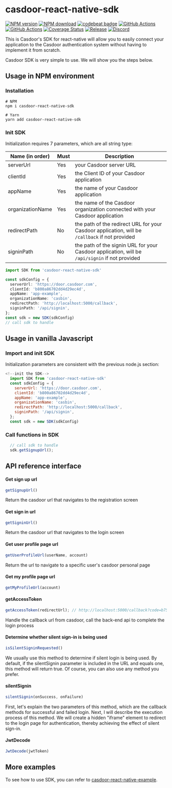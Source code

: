 # casdoor-react-native-sdk

[![NPM version][npm-image]][npm-url]
[![NPM download][download-image]][download-url]
[![codebeat badge](https://codebeat.co/badges/6f2ad052-7fc8-42e1-b40f-0ca2648530c2)](https://codebeat.co/projects/github-com-casdoor-casdoor-react-native-sdk-master)
[![GitHub Actions](https://github.com/casdoor/casdoor-react-native-sdk/actions/workflows/release.yml/badge.svg)](https://github.com/casdoor/casdoor-react-native-sdk/actions/workflows/release.yml)
[![GitHub Actions](https://github.com/casdoor/casdoor-react-native-sdk/actions/workflows/build.yml/badge.svg)](https://github.com/casdoor/casdoor-react-native-sdk/actions/workflows/build.yml)
[![Coverage Status](https://codecov.io/gh/casdoor/casdoor-react-native-sdk/branch/master/graph/badge.svg)](https://codecov.io/gh/casdoor/casdoor-react-native-sdk)
[![Release](https://img.shields.io/github/release/casdoor/casdoor-react-native-sdk.svg)](https://github.com/casdoor/casdoor-react-native-sdk/releases/latest)
[![Discord](https://img.shields.io/discord/1022748306096537660?logo=discord&label=discord&color=5865F2)](https://discord.gg/5rPsrAzK7S)

[npm-image]: https://img.shields.io/npm/v/casdoor-react-native-sdk.svg?style=flat-square

[npm-url]: https://npmjs.com/package/casdoor-react-native-sdk

[download-image]: https://img.shields.io/npm/dm/casdoor-react-native-sdk.svg?style=flat-square

[download-url]: https://npmjs.com/package/casdoor-react-native-sdk
This is Casdoor's SDK for react-native will allow you to easily connect your application to the Casdoor authentication system
without having to implement it from scratch.

Casdoor SDK is very simple to use. We will show you the steps below.

## Usage in NPM environment

### Installation

~~~shell script
# NPM
npm i casdoor-react-native-sdk

# Yarn
yarn add casdoor-react-native-sdk
~~~

### Init SDK

Initialization requires 7 parameters, which are all string type:

| Name (in order)  | Must | Description                                         |
| ---------------- | ---- | --------------------------------------------------- |
| serverUrl  | Yes  | your Casdoor server URL               |
| clientId         | Yes  | the Client ID of your Casdoor application|
| appName           | Yes  | the name of your Casdoor application |
| organizationName     | Yes  | the name of the Casdoor organization connected with your Casdoor application                    |
| redirectPath     | No  | the path of the redirect URL for your Casdoor application, will be `/callback` if not provided              |
| signinPath     | No  | the path of the signin URL for your Casdoor application, will be `/api/signin` if not provided              |

```typescript
import SDK from 'casdoor-react-native-sdk'

const sdkConfig = {
  serverUrl: 'https://door.casdoor.com',
  clientId: 'b800a86702dd4d29ec4d',
  appName: 'app-example',
  organizationName: 'casbin',
  redirectPath: 'http://localhost:5000/callback',
  signinPath: '/api/signin',
};
const sdk = new SDK(sdkConfig)
// call sdk to handle
```

## Usage in vanilla Javascript

### Import and init SDK

Initialization parameters are consistent with the previous node.js section:

```javascript
<!--init the SDK-->
  import SDK from 'casdoor-react-native-sdk'
  const sdkConfig = {
    serverUrl: 'https://door.casdoor.com',
    clientId: 'b800a86702dd4d29ec4d',
    appName: 'app-example',
    organizationName: 'casbin',
    redirectPath: 'http://localhost:5000/callback',
    signinPath: '/api/signin',
  };
  const sdk = new SDK(sdkConfig)
```

### Call functions in SDK

```javascript
  // call sdk to handle
  sdk.getSignupUrl();
```

## API reference interface

#### Get sign up url

```typescript
getSignupUrl()
```

Return the casdoor url that navigates to the registration screen

#### Get sign in url

```typescript
getSigninUrl()
```

Return the casdoor url that navigates to the login screen

#### Get user profile page url

```typescript
getUserProfileUrl(userName, account)
```

Return the url to navigate to a specific user's casdoor personal page

#### Get my profile page url

```typescript
getMyProfileUrl(account)
```

#### getAccessToken

```typescript
getAccessToken(redirectUrl); // http://localhost:5000/callback?code=b75bc5c5ac65ffa516e5&state=gjmfdgqf498
```

Handle the callback url from casdoor, call the back-end api to complete the login process

#### Determine whether silent sign-in is being used

```typescript
isSilentSigninRequested()
```

We usually use this method to determine if silent login is being used. By default, if the silentSignin parameter is included in the URL and equals one, this method will return true. Of course, you can also use any method you prefer.

#### silentSignin

````typescript
silentSignin(onSuccess, onFailure)
````

First, let's explain the two parameters of this method, which are the callback methods for successful and failed login. Next, I will describe the execution process of this method. We will create a hidden "iframe" element to redirect to the login page for authentication, thereby achieving the effect of silent sign-in.

#### JwtDecode

````typescript
JwtDecode(jwtToken)
````


## More examples

To see how to use SDK, you can refer to [casdoor-react-native-example](https://github.com/casdoor/casdoor-react-native-example).
